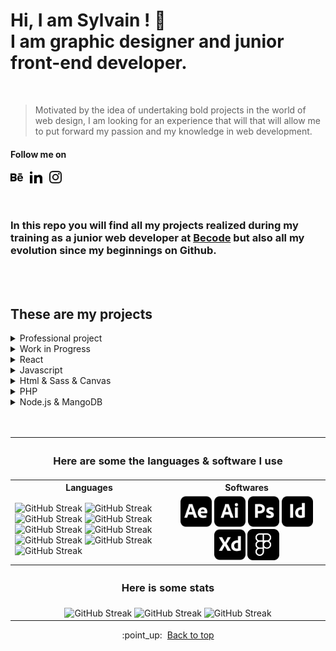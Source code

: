 # Hi, I am Sylvain ! :vulcan_salute:<br>I am graphic designer and junior front-end developer.
<br>

> Motivated by the idea of undertaking bold projects in the world of web
> design, I am looking for an experience that will that will allow me to
> put forward my passion and my knowledge in web development.


#### Follow me on
<p align="left">
 <a target="_blank" href="https://www.behance.net/Valvassori"><img height="20px" src="./icons/behance.svg" alt="icon figma"></a>&ensp;
 <a target="_blank" href="https://www.linkedin.com/in/sylvain-valvassori/"><img height="20px" src="./icons/linkedin.svg" alt="icon figma"></a>&ensp;
 <a target="_blank" href="https://www.instagram.com/valvasyl/"><img height="20px" src="./icons/instagram.svg" alt="icon figma"></a>
</p>

<br>

### In this repo you will find all my projects realized during my training as a junior web developer at [Becode](https://becode.org/) but also all my evolution since my beginnings on Github.
<br>
<br>


## These are my projects
<details><summary>Professional project</summary>
    <p>
        <table align="center">
            <tr align="center">
                <th width="400px"> Name </th>
                <th width="400px"> Link </th>
                <th width="400px"> Last release </th>
            </tr>
            <tr align="center">
                <td>Sanzaru Events</td>
                <td>
                    <a href="https://github.com/Sylvain-Valvassori/Sanzaru-Events">Repo</a> /
                    <a href="https://sylvain-valvassori.github.io/Sanzaru-Events/">Site</a>
                </td>
                <td>06/08/2022</td>
            </tr>
        </table>
    </p>
</details> 
<details><summary>Work in Progress</summary>
    <p>
        <table align="center">
            <tr align="center">
                <th width="400px"> Name </th>
                <th width="400px"> Link </th>
                <th width="400px"> Last release </th>
            </tr>
            <tr align="center">
                <td>🔥 Colibris</td>
                <td>
                    <a href="https://github.com/Sylvain-Valvassori/colibris">Repo</a> /
                    <a href="https://sylvain-valvassori.github.io/colibris/">Site</a>
                </td>
                <td>11/05/2022</td>
            </tr>
        </table>
    </p>
</details> 
<details><summary>React</summary>
    <p>
        <table align="center">
            <tr align="center">
                <th width="400px"> Name </th>
                <th width="400px"> Link </th>
                <th width="400px"> Last release </th>
            </tr>
            <tr align="center">
                <td>🔥 Shopping list make in react Nattive</td>
                <td>
                    <a href="https://github.com/AlineBsr/ws-react-native">Repo</a>
                </td>
                <td>08/03/2022</td>
            </tr>
         <tr align="center">
                <td>🔥 React movie (In progress)</td>
                <td>
                    <a href="https://github.com/Sylvain-Valvassori/react-movie">Repo</a> /
                    <a href="https://sylvain-valvassori.github.io/react-movie/">Site</a>
                </td>
                <td>25/01/2022</td>
            </tr>
         <tr align="center">
                <td>🔥 Woodstock</td>
                <td>
                    <a href="https://github.com/Sylvain-Valvassori/woodstock">Repo</a> /
                    <a href="https://sylvain-valvassori.github.io/woodstock/">Site</a>
                </td>
                <td>13/01/2022</td>
            </tr>
        </table>
    </p>
</details>
<details><summary>Javascript</summary>
    <p>
        <table align="center">
            <tr align="center">
                <th width="400px"> Name </th>
                <th width="400px"> Link </th>
                <th width="400px"> Last release </th>
            </tr>
            <tr align="center">
                <td> Quote Random</td>
                <td>
                    <a href="https://github.com/Sylvain-Valvassori/Quote-random">Repo</a> /
                    <a href="https://sylvain-valvassori.github.io/Quote-random/">Site</a>
                </td>
                <td>13/01/2022</td>
            </tr>
        </table>
    </p>
</details>
<details><summary>Html & Sass & Canvas</summary>
<p>
   <table align="center">
       <tr align="center">
           <th width="400px"> Name </th>
           <th width="400px"> Link </th>
           <th width="400px"> Last release </th>
       </tr>
       <tr align="center">
           <td>🔥 Ghost clicker</td>
           <td>
               <a href="https://github.com/WilliamLoey/Cookie-Clicker">Repo</a> /
               <a href="https://williamloey.github.io/Cookie-Clicker/">Site</a>
           </td>
           <td>20/10/2021</td>
       </tr>
       <tr align="center">
           <td> Pew Pew</td>
           <td>
               <a href="https://github.com/Sylvain-Valvassori/Pew-Pew">Repo</a> /
               <a href="https://sylvain-valvassori.github.io/Pew-Pew/">Site</a>
           </td>
           <td>15/10/2021</td>
       </tr>
       <tr align="center">
           <td> Hangman</td>
           <td>
               <a href="https://github.com/Sylvain-Valvassori/Hangman">Repo</a> /
               <a href="https://sylvain-valvassori.github.io/Hangman/">Site</a>
           </td>
           <td>01/10/2021</td>
       </tr>
       <tr align="center">
           <td> Bounce balls</td>
           <td>
               <a href="https://github.com/Sylvain-Valvassori/Bounce-Balls">Repo</a> /
               <a href="https://sylvain-valvassori.github.io/Bounce-Balls/">Site</a>
           </td>
           <td>02/09/2021</td>
       </tr>
       <tr align="center">
           <td> Star Wars</td>
           <td>
               <a href="https://github.com/Sylvain-Valvassori/Star-Wars-crawl">Repo</a> /
               <a href="https://sylvain-valvassori.github.io/Star-Wars-crawl/">Site</a>
           </td>
           <td>08/09/2021</td>
       </tr>
       <tr align="center">
           <td> Sass Card</td>
           <td>
               <a href="https://github.com/Sylvain-Valvassori/Sass-Card">Repo</a> /
               <a href="https://sylvain-valvassori.github.io/Sass-Card/">Site</a>
           </td>
           <td>03/09/2021</td>
       </tr>
       <tr align="center">
           <td> Play Sass</td>
           <td>
               <a href="https://github.com/Sylvain-Valvassori/Play-Sass">Repo</a> /
               <a href="https://sylvain-valvassori.github.io/Play-Sass/">Site</a>
           </td>
           <td>02/09/2021</td>
       </tr>
       <tr align="center">
           <td> My resume with css grid</td>
           <td>
               <a href="https://github.com/Sylvain-Valvassori/My-CV">Repo</a> /
               <a href="https://sylvain-valvassori.github.io/My-CV/">Site</a>
           </td>
           <td>01/09/2021</td>
       </tr>
       <tr align="center">
           <td>🔥 Active collab clone</td>
           <td>
               <a href="https://github.com/Sylvain-Valvassori/Active-collab-clone">Repo</a> /
               <a href="https://sylvain-valvassori.github.io/Active-collab-clone/">Site</a>
           </td>
           <td>28/08/2021</td>
       </tr>
   </table>
</p>
</details>
<details><summary>PHP</summary>
    <p>
        <table align="center">
            <tr align="center">
                <th width="400px"> Name </th>
                <th width="400px"> Link </th>
                <th width="400px"> Last release </th>
            </tr>
            <tr align="center">
                <td>🔥 Cogip</td>
                <td>
                    <a href="https://github.com/Sylvain-Valvassori/Cogip">Repo</a> /
                    <a href="#">Site</a>
                </td>
                <td>10/12/2021</td>
            </tr>
            <tr align="center">
                <td> Challenge Form</td>
                <td>
                    <a href="https://github.com/Sylvain-Valvassori/Challenge-Form">Repo</a> /
                    <a href="#">Site</a>
                </td>
                <td>19/11/2021</td>
            </tr>
        </table>
    </p>
</details>
<details><summary>Node.js & MangoDB</summary>
    <p>
        <table align="center">
            <tr align="center">
                <th width="400px"> Name </th>
                <th width="400px"> Link </th>
                <th width="400px"> Last release </th>
            </tr>
            <tr align="center">
                <td>🔥 Chat room</td>
                <td>
                    <a href="https://github.com/SalukiMakingCode/chat-Node">Repo</a> /
                    <a href="#">Site</a>
                </td>
                <td>24/12/2021</td>
            </tr>
        </table>
    </p>
</details>
<br>
<br>



<table align="center">
<tr >
  <th colspan="2"><h3>Here are some the languages & software I use</h3></th>
 </tr>
 <tr align="center">
     <th width="50%"> Languages </th>
     <th width="50%"> Softwares </th>
 </tr>
 <tr >
  <td> 
       <img  src="https://img.shields.io/badge/JavaScript-black?style=for-the-badge&logo=javascript&logoColor=white" alt="GitHub Streak">
       <img  src="https://img.shields.io/badge/HTML5-black?style=for-the-badge&logo=html5&logoColor=white" alt="GitHub Streak">
       <img  src="https://img.shields.io/badge/CSS3-black?style=for-the-badge&logo=css3&logoColor=white" alt="GitHub Streak">
       <img  src="https://img.shields.io/badge/Sass-black?style=for-the-badge&logo=sass&logoColor=white" alt="GitHub Streak">
       <img  src="https://img.shields.io/badge/React-black?style=for-the-badge&logo=react&logoColor=white" alt="GitHub Streak">
       <img src="https://img.shields.io/badge/Node.js-black?style=for-the-badge&logo=node.js&logoColor=white" alt="GitHub Streak">
       <img src="https://img.shields.io/badge/PHP-black?style=for-the-badge&logo=php&logoColor=white" alt="GitHub Streak">
       <img src="https://img.shields.io/badge/MongoDB-black?style=for-the-badge&logo=mongodb&logoColor=white" alt="GitHub Streak">
       <img src="https://img.shields.io/badge/MySQL-black?style=for-the-badge&logo=mysql&logoColor=white" alt="GitHub Streak"></td>
  <td align="center">
       <img height="50px" src="./icons/after-effects.png" alt="icon adobe">
       <img height="50px" src="./icons/illustrator.png" alt="icon adobe">
       <img height="50px" src="./icons/photoshop.png" alt="icon adobe">
       <img height="50px" src="./icons/indesign.png" alt="icon adobe">
       <img height="50px" src="./icons/xd.png" alt="icon adobe">
       <img height="50px" src="./icons/figma.png" alt="icon figma">
  </td>
 </tr>
 <tr >
  <th colspan="2"><h3>Here is some stats</h3></th>
 </tr>
 <tr >
	<td colspan="2" align="center">
<img height="135px" src="https://github-readme-stats.vercel.app/api?username=Sylvain-Valvassori&show_icons=true&theme=react" alt="GitHub Streak">
<img height="135px" src="https://github-readme-stats.vercel.app/api/top-langs/?username=Sylvain-Valvassori&layout=compact&theme=react" alt="GitHub Streak">
<img height="135px" src="https://github-readme-streak-stats.herokuapp.com?user=Sylvain-Valvassori&theme=react&hide_border=true&ring=FFFFFF" alt="GitHub Streak">
	</td>

</tr>
<table>



 
<p align="center">:point_up:&nbsp; <a href="#top">Back to top</a></p>
